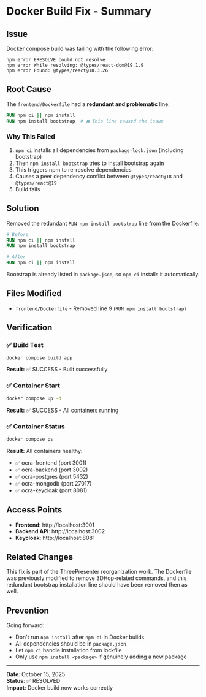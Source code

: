 # Docker Build Fix - Summary

## Issue

Docker compose build was failing with the following error:

```
npm error ERESOLVE could not resolve
npm error While resolving: @types/react-dom@19.1.9
npm error Found: @types/react@18.3.26
```

## Root Cause

The `frontend/Dockerfile` had a **redundant and problematic** line:

```dockerfile
RUN npm ci || npm install
RUN npm install bootstrap  # ❌ This line caused the issue
```

### Why This Failed

1. `npm ci` installs all dependencies from `package-lock.json` (including bootstrap)
2. Then `npm install bootstrap` tries to install bootstrap again
3. This triggers npm to re-resolve dependencies
4. Causes a peer dependency conflict between `@types/react@18` and `@types/react@19`
5. Build fails

## Solution

Removed the redundant `RUN npm install bootstrap` line from the Dockerfile:

```dockerfile
# Before
RUN npm ci || npm install
RUN npm install bootstrap

# After
RUN npm ci || npm install
```

Bootstrap is already listed in `package.json`, so `npm ci` installs it automatically.

## Files Modified

- `frontend/Dockerfile` - Removed line 9 (`RUN npm install bootstrap`)

## Verification

### ✅ Build Test
```bash
docker compose build app
```
**Result:** ✅ SUCCESS - Built successfully

### ✅ Container Start
```bash
docker compose up -d
```
**Result:** ✅ SUCCESS - All containers running

### ✅ Container Status
```bash
docker compose ps
```
**Result:** All containers healthy:
- ✅ ocra-frontend (port 3001)
- ✅ ocra-backend (port 3002)
- ✅ ocra-postgres (port 5432)
- ✅ ocra-mongodb (port 27017)
- ✅ ocra-keycloak (port 8081)

## Access Points

- **Frontend**: http://localhost:3001
- **Backend API**: http://localhost:3002
- **Keycloak**: http://localhost:8081

## Related Changes

This fix is part of the ThreePresenter reorganization work. The Dockerfile was previously modified to remove 3DHop-related commands, and this redundant bootstrap installation line should have been removed then as well.

## Prevention

Going forward:
- Don't run `npm install` after `npm ci` in Docker builds
- All dependencies should be in `package.json`
- Let `npm ci` handle installation from lockfile
- Only use `npm install <package>` if genuinely adding a new package

---

**Date**: October 15, 2025  
**Status**: ✅ RESOLVED  
**Impact**: Docker build now works correctly
